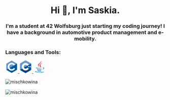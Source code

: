 <h1 align="center">Hi 👋, I'm Saskia.</h1>
<h3 align="center">I'm a student at 42 Wolfsburg just starting my coding journey! I have a background in automotive product management and e-mobility.</h3>

<h3 align="left">Languages and Tools:</h3>
<p align="left"> <a href="https://www.cprogramming.com/" target="_blank" rel="noreferrer"> <img src="https://raw.githubusercontent.com/devicons/devicon/master/icons/c/c-original.svg" alt="c" width="40" height="40"/> </a> <a href="https://www.w3schools.com/cpp/" target="_blank" rel="noreferrer"> <img src="https://raw.githubusercontent.com/devicons/devicon/master/icons/cplusplus/cplusplus-original.svg" alt="cplusplus" width="40" height="40"/> </a> <a href="https://www.java.com" target="_blank" rel="noreferrer"> <img src="https://raw.githubusercontent.com/devicons/devicon/master/icons/java/java-original.svg" alt="java" width="40" height="40"/> </a> </p>

<p><img align="center" src="https://github-readme-stats.vercel.app/api/top-langs?username=mischkowina&show_icons=true&locale=en&layout=compact" alt="mischkowina" /></p>

<p><img align="center" src="https://github-readme-streak-stats.herokuapp.com/?user=mischkowina&" alt="mischkowina" /></p>
